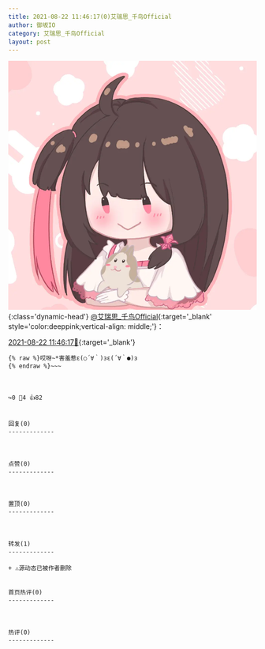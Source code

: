 ```yaml
---
title: 2021-08-22 11:46:17(0)艾瑞思_千鸟Official
author: 御坂IO
category: 艾瑞思_千鸟Official
layout: post
---
```


![img](/images/7e08840c56f251de28bdf766b647bd5fe9a5d50a.jpg){:class='dynamic-head'}
[@艾瑞思_千鸟Official](https://space.bilibili.com/1090010845/dynamic){:target='_blank' style='color:deeppink;vertical-align: middle;'}：

[2021-08-22 11:46:17🔗](https://t.bilibili.com/561633876662164997){:target='_blank'}

~~~
{% raw %}哎呀~*害羞惹ε(○´∀｀)зε(´∀｀●)з
{% endraw %}~~~



↪️0 💬4 👍82


回复(0)
-------------



点赞(0)
-------------



置顶(0)
-------------



转发(1)
-------------

+ ⚠源动态已被作者删除


首页热评(0)
-------------



热评(0)
-------------



